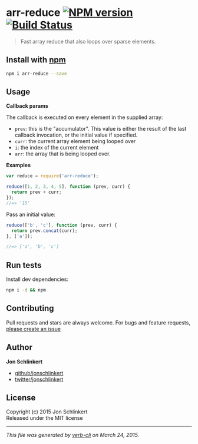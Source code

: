 # arr-reduce [![NPM version](https://badge.fury.io/js/arr-reduce.svg)](http://badge.fury.io/js/arr-reduce)  [![Build Status](https://travis-ci.org/jonschlinkert/arr-reduce.svg)](https://travis-ci.org/jonschlinkert/arr-reduce) 

> Fast array reduce that also loops over sparse elements.

## Install with [npm](npmjs.org)

```bash
npm i arr-reduce --save
```

## Usage

**Callback params**

The callback is executed on every element in the supplied array:

 - `prev`: this is the "accumulator". This value is either the result of the last callback invocation, or the initial value if specified.
 - `curr`: the current array element being looped over
 - `i`: the index of the current element
 - `arr`: the array that is being looped over.

**Examples**

```js
var reduce = require('arr-reduce');

reduce([1, 2, 3, 4, 5], function (prev, curr) {
  return prev + curr;
});
//=> '15'
```

Pass an initial value:

```js
reduce(['b', 'c'], function (prev, curr) {
  return prev.concat(curr);
}, ['a']);

//=> ['a', 'b', 'c']
```

## Run tests

Install dev dependencies:

```bash
npm i -d && npm
```

## Contributing
Pull requests and stars are always welcome. For bugs and feature requests, [please create an issue](https://github.com/jonschlinkert/arr-reduce/issues)

## Author

**Jon Schlinkert**
 
+ [github/jonschlinkert](https://github.com/jonschlinkert)
+ [twitter/jonschlinkert](http://twitter.com/jonschlinkert) 

## License
Copyright (c) 2015 Jon Schlinkert  
Released under the MIT license

***

_This file was generated by [verb-cli](https://github.com/assemble/verb-cli) on March 24, 2015._